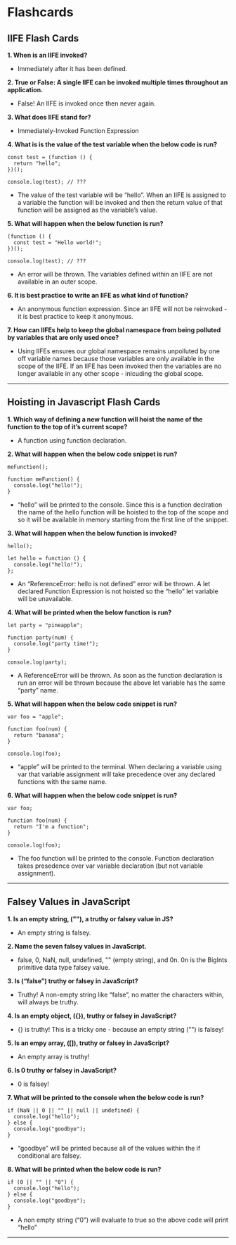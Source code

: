 **Flashcards**
==============

**IIFE Flash Cards**
--------------------

**1. When is an IIFE invoked?**

-   Immediately after it has been defined.

**2. True or False: A single IIFE can be invoked multiple times throughout an application.**

-   False! An IIFE is invoked once then never again.

**3. What does IIFE stand for?**

-   Immediately-Invoked Function Expression

**4. What is is the value of the test variable when the below code is run?**

    const test = (function () {
      return "hello";
    })();

    console.log(test); // ???

-   The value of the test variable will be “hello”. When an IIFE is assigned to a variable the function will be invoked and then the return value of that function will be assigned as the variable’s value.

**5. What will happen when the below function is run?**

    (function () {
      const test = "Hello world!";
    })();

    console.log(test); // ???

-   An error will be thrown. The variables defined within an IIFE are not available in an outer scope.

**6. It is best practice to write an IIFE as what kind of function?**

-   An anonymous function expression. Since an IIFE will not be reinvoked - it is best practice to keep it anonymous.

**7. How can IIFEs help to keep the global namespace from being polluted by variables that are only used once?**

-   Using IIFEs ensures our global namespace remains unpolluted by one off variable names because those variables are only available in the scope of the IIFE. If an IIFE has been invoked then the variables are no longer available in any other scope - inlcuding the global scope.

------------------------------------------------------------------------

**Hoisting in Javascript Flash Cards**
--------------------------------------

**1. Which way of defining a new function will hoist the name of the function to the top of it’s current scope?**

-   A function using function declaration.

**2. What will happen when the below code snippet is run?**

    meFunction();

    function meFunction() {
      console.log("hello!");
    }

-   “hello” will be printed to the console. Since this is a function declration the name of the hello function will be hoisted to the top of the scope and so it will be available in memory starting from the first line of the snippet.

**3. What will happen when the below function is invoked?**

    hello();

    let hello = function () {
      console.log("hello!");
    };

-   An “ReferenceError: hello is not defined” error will be thrown. A let declared Function Expression is not hoisted so the “hello” let variable will be unavailable.

**4. What will be printed when the below function is run?**

    let party = "pineapple";

    function party(num) {
      console.log("party time!");
    }

    console.log(party);

-   A ReferenceError will be thrown. As soon as the function declaration is run an error will be thrown because the above let variable has the same “party” name.

**5. What will happen when the below code snippet is run?**

    var foo = "apple";

    function foo(num) {
      return "banana";
    }

    console.log(foo);

-   “apple” will be printed to the terminal. When declaring a variable using var that variable assignment will take precedence over any declared functions with the same name.

**6. What will happen when the below code snippet is run?**

    var foo;

    function foo(num) {
      return "I'm a function";
    }

    console.log(foo);

-   The foo function will be printed to the console. Function declaration takes presedence over var variable declaration (but not variable assignment).

------------------------------------------------------------------------

**Falsey Values in JavaScript**
-------------------------------

**1. Is an empty string, (""), a truthy or falsey value in JS?**

-   An empty string is falsey.

**2. Name the seven falsey values in JavaScript.**

-   false, 0, NaN, null, undefined, "" (empty string), and 0n. 0n is the BigInts primitive data type falsey value.

**3. Is (“false”) truthy or falsey in JavaScript?**

-   Truthy! A non-empty string like “false”, no matter the characters within, will always be truthy.

**4. Is an empty object, ({}), truthy or falsey in JavaScript?**

-   {} is truthy! This is a tricky one - because an empty string ("") is falsey!

**5. Is an empy array, (\[\]), truthy or falsey in JavaScript?**

-   An empty array is truthy!

**6. Is 0 truthy or falsey in JavaScript?**

-   0 is falsey!

**7. What will be printed to the console when the below code is run?**

    if (NaN || 0 || "" || null || undefined) {
      console.log("hello");
    } else {
      console.log("goodbye");
    }

-   “goodbye” will be printed because all of the values within the if conditional are falsey.

**8. What will be printed when the below code is run?**

    if (0 || "" || "0") {
      console.log("hello");
    } else {
      console.log("goodbye");
    }

-   A non empty string (“0”) will evaluate to true so the above code will print “hello”

------------------------------------------------------------------------
